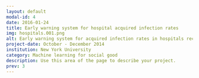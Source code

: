 ```yaml
---
layout: default
modal-id: 4
date: 2016-01-24
title: Early warning system for hospital acquired infection rates
img: hospitals.001.png
alt: Early warning system for acquired infection rates in hospitals receiving Medicare funding
project-date: October - December 2014
institution: New York University
category: Machine learning for social good
description: Use this area of the page to describe your project.
prev: 3
---
```

